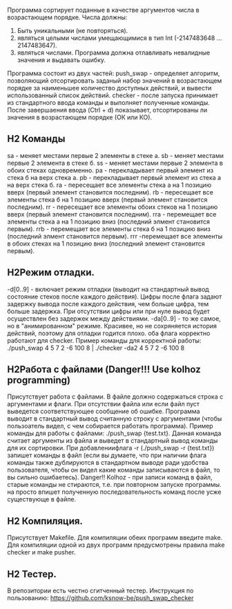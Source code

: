 Программа сортирует поданные в качестве аргументов числа в возрастающем порядке.
Числа должны:
1) Быть уникальными (не повторяться).
2) являться целыми числами умещающимися в тип Int (-2147483648 ... 2147483647).
3) являться числами. 
   Программа должна отлавливать невалидные значения и выдавать ошибку.

Программа состоит из двух частей:
push_swap - определяет алгоритм, позволяющий отсортировать заданый набор значений в возрастающем порядке за наименьшее количество доступных 
действий, и вывести использованный список действий.
checker - после запуска принимает из стандартного ввода команды и выполняет полученные команды. После завершаения ввода (Ctrl + d) показывает, отсортированы ли значения в возрастающем порядке (ОК или КО).

## H2 Команды

sa - меняет местами первые 2 элементы в стеке а.
sb - меняет местами первые 2 элемента в стеке б.
ss - меняет местами первые 2 элемента в обоих стеках одновременно.
pa - перекладывает первый элемент из стека б на верх стека а.
pb - перекладывает первый элемент из стека а на верх стека б.
ra - пересещает все элементы стека а на 1 позицию вверх (первый элемент становится последним).
rb - пересещает все элементы стека б на 1 позицию вверх (первый элемент становится последним).
rr - пересещает все элементы обоих стеков на 1 позицию вверх (первый элемент становится последним).
rra - перемещает все элементы стека а на 1 позицию вниз (последний элмент становится первым).
rrb - перемещает все элементы стека б на 1 позицию вниз (последний элмент становится первым).
rrr -перемещает все элементы в обоих стеках на 1 позицию вниз (последний элемент становится первым).

## H2Режим отладки.

-d[0..9] - включает режим отладки (выводит на стандартный вывод состояние стеков после каждого действия). Цифры после флага задают задержку вывода после каждого действия, чем больше цифра, тем больше задержка. При отсутствии цифры или при нуле вывод будет осуществлен без задержек между действиями.
-da[0..9] - то же самое, но в "анимированном" режиме. Красивее, но не сохряняется история действий, поэтому для отладки годится плохо.
оба флага корректно работают для checker. Пример команды для корректной работы: ./push_swap 4 5 7 2 -6 100 8 | ./checker -da2 4 5 7 2 -6 100 8

## H2Работа с файлами (Danger!!! Use kolhoz programming)

Присутствует работа с файлами. В файле должно содержаться строка с аргументами и флаги.
При отсутствии файла или если файл пуст выведется соответствующее сообщение об ошибке.
Программа выводит в стандартный вывод считанную строку с аргументами (чтобы пользоатель видел, с чем собирается работать программа).
Пример команды для работы с файлами: ./push_swap {test.txt}. Данная команда считает аргументы из файла и выведет в стандартный вывод команды для их сортировки. При добавлениифлага -r (./push_swap -r {test.txt}) запишет команды в файл (если вы думаете, что при наличии флага команды также дублируются в стандартном выводе ради удобства пользователя, чтобы он видел какие команды записываются в файл, то вы сильно ошибаетесь).
Danger!! Kolhoz - при записи команд в файл, старые команды не стираются, т.е. при повторном запуске программы. на просто впишет полученную последовательность команд после усже существующе в файле.

## H2 Компиляция.

Присутствует Makefile. Для компиляции обеих программ введите make. Для компиляции одной из двух программ предусмотрены правила make checker и make pusher.

## H2 Тестер.

В репозитории есть честно сгитченный тестер. Инструкция по пользованию: https://github.com/ksnow-be/push_swap_checker

